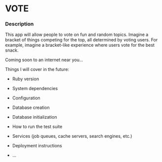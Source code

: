 # VOTE

### Description

This app will allow people to vote on fun and random topics. Imagine a bracket of things competing for the top, all determined by voting users. For example, imagine a bracket-like experience where users vote for the best snack.

Coming soon to an internet near you...

Things I will cover in the future:

* Ruby version

* System dependencies

* Configuration

* Database creation

* Database initialization

* How to run the test suite

* Services (job queues, cache servers, search engines, etc.)

* Deployment instructions

* ...
